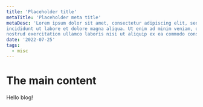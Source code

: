 ```yaml
---
title: 'Placeholder title'
metaTitle: 'Placeholder meta title'
metaDesc: 'Lorem ipsum dolor sit amet, consectetur adipiscing elit, sed do eiusmod tempor 
incididunt ut labore et dolore magna aliqua. Ut enim ad minim veniam, quis 
nostrud exercitation ullamco laboris nisi ut aliquip ex ea commodo consequat.'
date: '2022-07-25'
tags:
  - misc
---
```


# The main content

Hello blog!
